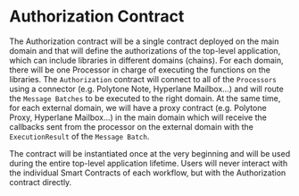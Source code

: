 # Authorization Contract

The Authorization contract will be a single contract deployed on the main domain and that will define the authorizations of the top-level application, which can include libraries in different domains (chains). For each domain, there will be one Processor in charge of executing the functions on the libraries. The `Authorization` contract will connect to all of the `Processors` using a connector (e.g. Polytone Note, Hyperlane Mailbox…) and will route the `Message Batches` to be executed to the right domain. At the same time, for each external domain, we will have a proxy contract (e.g. Polytone Proxy, Hyperlane Mailbox...) in the main domain which will receive the callbacks sent from the processor on the external domain with the `ExecutionResult` of the `Message Batch`.

The contract will be instantiated once at the very beginning and will be used during the entire top-level application lifetime. Users will never interact with the individual Smart Contracts of each workflow, but with the Authorization contract directly.
